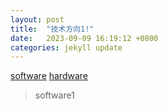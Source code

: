 ```yaml
---
layout: post
title:  "技术方向1!"
date:   2023-09-09 16:19:12 +0800
categories: jekyll update
---
```


[software](https://)
[hardware](https://)

> software1

